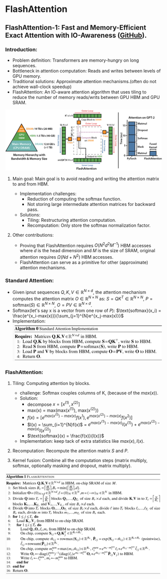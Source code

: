 # FlashAttention



## FlashAttention-1: Fast and Memory-Efficient Exact Attention with IO-Awareness ([GitHub](https://github.com/Dao-AILab/flash-attention?tab=readme-ov-file)).

### Introduction:
- Problem definition: Transformers are memory-hungry on long sequences.
- Bottleneck in attention computation: Reads and writes between levels of GPU memory.
- Traditional solutions: Approximate attention mechanisms.(often do not achieve wall-clock speedup)
- FlashAttention: An IO-aware attention algorithm that uses tiling to reduce the number of memory reads/writs between
GPU HBM and GPU SRAM.


![alt text](image.png)


1. Main goal: Main goal is to avoid reading and writing the attention matrix to and from HBM.
    - Implementation challenges:
        - Reduction of computing the softmax function.
        - Not storing large intermediate attention matrices for backward pass. 
    - Solutions:
        - Tiling: Restructuring attention computation.
        - Recomputation: Only store the softmax normalization factor.

2. Other contributions:
    - Proving that FlashAttention requires $O(N^2d^2M^{-1})$ HBM accesses where 𝑑 is the head dimension and 𝑀 is the size of SRAM, 
    original attention requires $Ω(Nd+N^2)$ HBM accesses.
    - FlashAttention can serve as a primitive for other (approximate) attention mechanisms.

### Standard Attention: 
- Given ipnut sequences $Q, K, V \in \mathbb{R}^{N \times d}$, the attention mechanism computes the attention matrix $O \in \mathbb{R}^{N \times N}$ as:
    $S = QK^T\in \mathbb{R}^{N \times N}$, $P = \text{softmax}(S) \in \mathbb{R}^{N \times N}$, $O = PV \in \mathbb{R}^{N \times d}$.
- Softmax(let's say x is a vector from one row of $P$):
    $\text{softmax}(x_i) = \frac{e^{x_i-max(x)}}{\sum_{j=1}^{N}e^{x_j-max(x)}}$
- Implementation:
![alt text](image-1.png)

### FlashAttention:
1. Tiling: Computing attention by blocks.
    - challenge: Softmax couples columns of K, (because of the $max(x)$).
    - Solution: 
        - decompose $x = [x^{(1)}, x^{(2)}]$
        - max(x) = max(max($x^{(1)}$), max($x^{(2)}$))
        - $f(x) = [e^{max(x^{(1)})-max(x)}f(x^{1}), e^{max(x^{(2)})-max(x)}f(x^{2})]$
        - $l(x) = \sum_{i=1}^{N}f(x)$ = $e^{max(x^{(1)})-max(x)}l(x^{(1)}) + e^{max(x^{(2)})-max(x)}l(x^{(2)})$
        - $\text{softmax}(x) = \frac{f(x)}{l(x)}$
    - Implementation: keep tack of extra statistics like $max(x), l(x)$.

2. Recomputation: Recompute the attention matrix $S$ and $P$.

3. Kernel fusion: Combine all the computation steps (matrix multiply, softmax, optionally masking and dropout, matrix multiply).

![alt text](image-2.png)